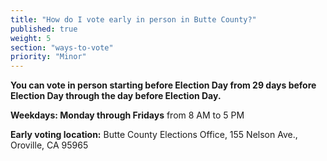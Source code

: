 ```yaml
---
title: "How do I vote early in person in Butte County?"
published: true
weight: 5
section: "ways-to-vote"
priority: "Minor"
---
```


**You can vote in person starting before Election Day from 29 days before Election Day through the day before Election Day.**  

**Weekdays: Monday through Fridays** from 8 AM to 5 PM  

**Early voting location:** Butte County Elections Office, 155 Nelson Ave., Oroville, CA 95965  
